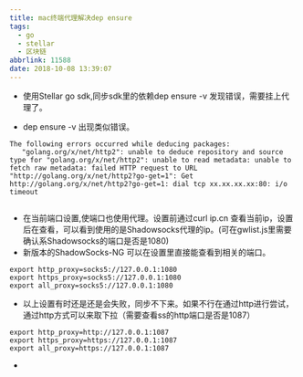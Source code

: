 ```yaml
---
title: mac终端代理解决dep ensure
tags:
  - go
  - stellar
  - 区块链
abbrlink: 11588
date: 2018-10-08 13:39:07
---
```


- 使用Stellar go sdk,同步sdk里的依赖dep ensure -v 发现错误，需要挂上代理了。

- dep ensure -v 出现类似错误。

```
The following errors occurred while deducing packages:
   "golang.org/x/net/http2": unable to deduce repository and source type for "golang.org/x/net/http2": unable to read metadata: unable to fetch raw metadata: failed HTTP request to URL "http://golang.org/x/net/http2?go-get=1": Get http://golang.org/x/net/http2?go-get=1: dial tcp xx.xx.xx.xx:80: i/o timeout
 
```


- 在当前端口设置,使端口也使用代理。设置前通过curl ip.cn 查看当前ip，设置后在查看，可以看到使用的是Shadowsocks代理的ip。(可在gwlist.js里需要确认系Shadowsocks的端口是否是1080)
- 新版本的ShadowSocks-NG 可以在设置里直接能查看到相关的端口。

```
export http_proxy=socks5://127.0.0.1:1080 
export https_proxy=socks5://127.0.0.1:1080 
export all_proxy=socks5://127.0.0.1:1080 
```
- 以上设置有时还是还是会失败，同步不下来。如果不行在通过http进行尝试，通过http方式可以来取下拉（需要查看ss的http端口是否是1087）

```
export http_proxy=http://127.0.0.1:1087
export https_proxy=https://127.0.0.1:1087 
export all_proxy=https://127.0.0.1:1087
```
- 